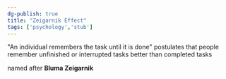 ```yaml
---
dg-publish: true
title: "Zeigarnik Effect"
tags: ['psychology','stub']
---
```


"An individual remembers the task until it is done"
postulates that people remember unfinished or interrupted tasks better than completed tasks



named after **Bluma Zeigarnik**